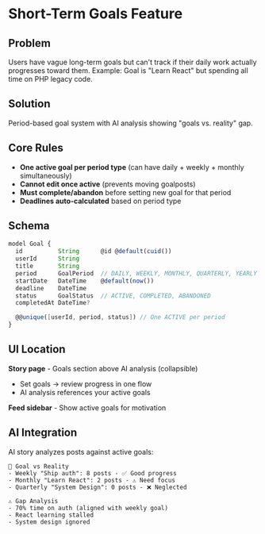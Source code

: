 # Short-Term Goals Feature

## Problem

Users have vague long-term goals but can't track if their daily work actually progresses toward them. Example: Goal is "Learn React" but spending all time on PHP legacy code.

## Solution

Period-based goal system with AI analysis showing "goals vs. reality" gap.

## Core Rules

- **One active goal per period type** (can have daily + weekly + monthly simultaneously)
- **Cannot edit once active** (prevents moving goalposts)
- **Must complete/abandon** before setting new goal for that period
- **Deadlines auto-calculated** based on period type

## Schema

```typescript
model Goal {
  id          String      @id @default(cuid())
  userId      String
  title       String
  period      GoalPeriod  // DAILY, WEEKLY, MONTHLY, QUARTERLY, YEARLY
  startDate   DateTime    @default(now())
  deadline    DateTime
  status      GoalStatus  // ACTIVE, COMPLETED, ABANDONED
  completedAt DateTime?

  @@unique([userId, period, status]) // One ACTIVE per period
}
```

## UI Location

**Story page** - Goals section above AI analysis (collapsible)
- Set goals → review progress in one flow
- AI analysis references your active goals

**Feed sidebar** - Show active goals for motivation

## AI Integration

AI story analyzes posts against active goals:

```
🎯 Goal vs Reality
- Weekly "Ship auth": 8 posts - ✅ Good progress
- Monthly "Learn React": 2 posts - ⚠️ Need focus
- Quarterly "System Design": 0 posts - ❌ Neglected

⚠️ Gap Analysis
- 70% time on auth (aligned with weekly goal)
- React learning stalled
- System design ignored
```
